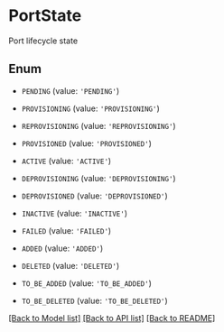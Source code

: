 # PortState

Port lifecycle state

## Enum

* `PENDING` (value: `'PENDING'`)

* `PROVISIONING` (value: `'PROVISIONING'`)

* `REPROVISIONING` (value: `'REPROVISIONING'`)

* `PROVISIONED` (value: `'PROVISIONED'`)

* `ACTIVE` (value: `'ACTIVE'`)

* `DEPROVISIONING` (value: `'DEPROVISIONING'`)

* `DEPROVISIONED` (value: `'DEPROVISIONED'`)

* `INACTIVE` (value: `'INACTIVE'`)

* `FAILED` (value: `'FAILED'`)

* `ADDED` (value: `'ADDED'`)

* `DELETED` (value: `'DELETED'`)

* `TO_BE_ADDED` (value: `'TO_BE_ADDED'`)

* `TO_BE_DELETED` (value: `'TO_BE_DELETED'`)

[[Back to Model list]](../README.md#documentation-for-models) [[Back to API list]](../README.md#documentation-for-api-endpoints) [[Back to README]](../README.md)


